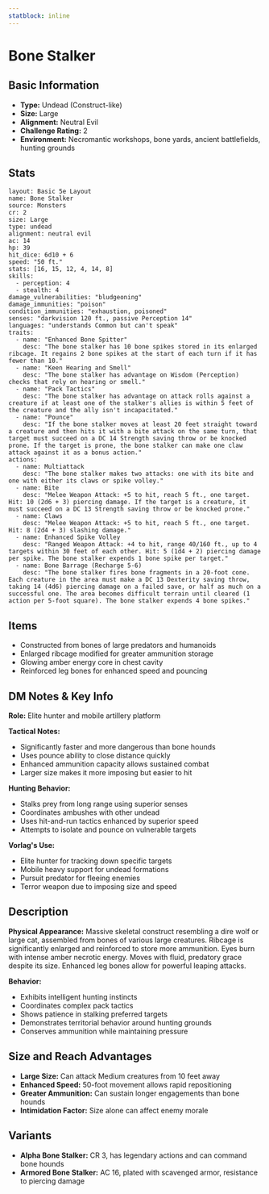 ```yaml
---
statblock: inline
---
```


# Bone Stalker

## Basic Information
- **Type:** Undead (Construct-like)
- **Size:** Large
- **Alignment:** Neutral Evil
- **Challenge Rating:** 2
- **Environment:** Necromantic workshops, bone yards, ancient battlefields, hunting grounds

## Stats
```statblock
layout: Basic 5e Layout
name: Bone Stalker
source: Monsters
cr: 2
size: Large
type: undead
alignment: neutral evil
ac: 14
hp: 39
hit_dice: 6d10 + 6
speed: "50 ft."
stats: [16, 15, 12, 4, 14, 8]
skills:
  - perception: 4
  - stealth: 4
damage_vulnerabilities: "bludgeoning"
damage_immunities: "poison"
condition_immunities: "exhaustion, poisoned"
senses: "darkvision 120 ft., passive Perception 14"
languages: "understands Common but can't speak"
traits:
  - name: "Enhanced Bone Spitter"
    desc: "The bone stalker has 10 bone spikes stored in its enlarged ribcage. It regains 2 bone spikes at the start of each turn if it has fewer than 10."
  - name: "Keen Hearing and Smell"
    desc: "The bone stalker has advantage on Wisdom (Perception) checks that rely on hearing or smell."
  - name: "Pack Tactics"
    desc: "The bone stalker has advantage on attack rolls against a creature if at least one of the stalker's allies is within 5 feet of the creature and the ally isn't incapacitated."
  - name: "Pounce"
    desc: "If the bone stalker moves at least 20 feet straight toward a creature and then hits it with a bite attack on the same turn, that target must succeed on a DC 14 Strength saving throw or be knocked prone. If the target is prone, the bone stalker can make one claw attack against it as a bonus action."
actions:
  - name: Multiattack
    desc: "The bone stalker makes two attacks: one with its bite and one with either its claws or spike volley."
  - name: Bite
    desc: "Melee Weapon Attack: +5 to hit, reach 5 ft., one target. Hit: 10 (2d6 + 3) piercing damage. If the target is a creature, it must succeed on a DC 13 Strength saving throw or be knocked prone."
  - name: Claws
    desc: "Melee Weapon Attack: +5 to hit, reach 5 ft., one target. Hit: 8 (2d4 + 3) slashing damage."
  - name: Enhanced Spike Volley
    desc: "Ranged Weapon Attack: +4 to hit, range 40/160 ft., up to 4 targets within 30 feet of each other. Hit: 5 (1d4 + 2) piercing damage per spike. The bone stalker expends 1 bone spike per target."
  - name: Bone Barrage (Recharge 5-6)
    desc: "The bone stalker fires bone fragments in a 20-foot cone. Each creature in the area must make a DC 13 Dexterity saving throw, taking 14 (4d6) piercing damage on a failed save, or half as much on a successful one. The area becomes difficult terrain until cleared (1 action per 5-foot square). The bone stalker expends 4 bone spikes."
```

## Items
- Constructed from bones of large predators and humanoids
- Enlarged ribcage modified for greater ammunition storage
- Glowing amber energy core in chest cavity
- Reinforced leg bones for enhanced speed and pouncing

## DM Notes & Key Info
**Role:** Elite hunter and mobile artillery platform

**Tactical Notes:**
- Significantly faster and more dangerous than bone hounds
- Uses pounce ability to close distance quickly
- Enhanced ammunition capacity allows sustained combat
- Larger size makes it more imposing but easier to hit

**Hunting Behavior:**
- Stalks prey from long range using superior senses
- Coordinates ambushes with other undead
- Uses hit-and-run tactics enhanced by superior speed
- Attempts to isolate and pounce on vulnerable targets

**Vorlag's Use:**
- Elite hunter for tracking down specific targets
- Mobile heavy support for undead formations
- Pursuit predator for fleeing enemies
- Terror weapon due to imposing size and speed

## Description
**Physical Appearance:**
Massive skeletal construct resembling a dire wolf or large cat, assembled from bones of various large creatures. Ribcage is significantly enlarged and reinforced to store more ammunition. Eyes burn with intense amber necrotic energy. Moves with fluid, predatory grace despite its size. Enhanced leg bones allow for powerful leaping attacks.

**Behavior:**
- Exhibits intelligent hunting instincts
- Coordinates complex pack tactics
- Shows patience in stalking preferred targets
- Demonstrates territorial behavior around hunting grounds
- Conserves ammunition while maintaining pressure

## Size and Reach Advantages
- **Large Size:** Can attack Medium creatures from 10 feet away
- **Enhanced Speed:** 50-foot movement allows rapid repositioning
- **Greater Ammunition:** Can sustain longer engagements than bone hounds
- **Intimidation Factor:** Size alone can affect enemy morale

## Variants
- **Alpha Bone Stalker:** CR 3, has legendary actions and can command bone hounds
- **Armored Bone Stalker:** AC 16, plated with scavenged armor, resistance to piercing damage